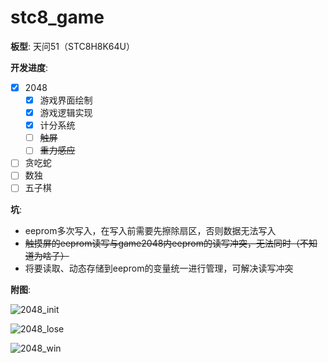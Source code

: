 # stc8_game
**板型**: 天问51（STC8H8K64U）

**开发进度**:

- [x] 2048
  - [x] 游戏界面绘制
  - [x] 游戏逻辑实现
  - [x] 计分系统 
  - [ ] ~~触屏~~
  - [ ] ~~重力感应~~
- [ ] 贪吃蛇
- [ ] 数独
- [ ] 五子棋 

**坑**:

- eeprom多次写入，在写入前需要先擦除扇区，否则数据无法写入
- ~~触摸屏的eeprom读写与game2048内eeprom的读写冲突，无法同时（不知道为啥子）~~
- 将要读取、动态存储到eeprom的变量统一进行管理，可解决读写冲突

**附图**:

![2048_init](./img/1.jpg)

![2048_lose](./img/2.jpg)

![2048_win](./img/3.jpg)